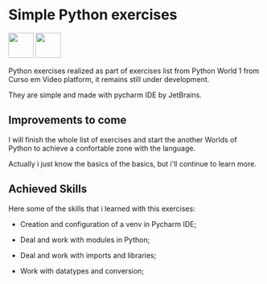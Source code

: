 # Simple Python exercises

<img height="50px" width="50px" padding="20px" src="https://cdn.jsdelivr.net/gh/devicons/devicon/icons/python/python-original.svg"/> <img height="50px" width="50px" padding="20px" src="https://cdn.jsdelivr.net/gh/devicons/devicon/icons/pycharm/pycharm-original.svg"/>

Python exercises realized as part of exercises list from Python World 1 from Curso em Vídeo platform, it remains still under development.

They are simple and made with pycharm IDE by JetBrains.

## Improvements to come

I will finish the whole list of exercises and start the another Worlds of Python to achieve a confortable zone with the language.

Actually i just know the basics of the basics, but i'll continue to learn more.

## Achieved Skills

Here some of the skills that i learned with this exercises:

- Creation and configuration of a venv in Pycharm IDE;

- Deal and work with modules in Python;

- Deal and work with imports and libraries;

- Work with datatypes and conversion;